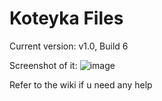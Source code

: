 # Koteyka Files 

Current version: v1.0, Build 6

Screenshot of it:
![image](https://github.com/user-attachments/assets/e2c55aea-3db7-4a67-b3ce-cc38561e1b3b)

Refer to the wiki if u need any help
